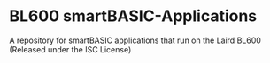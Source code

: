 BL600 smartBASIC-Applications
=============================

A repository for smartBASIC applications that run on the Laird BL600 (Released under the ISC License)

